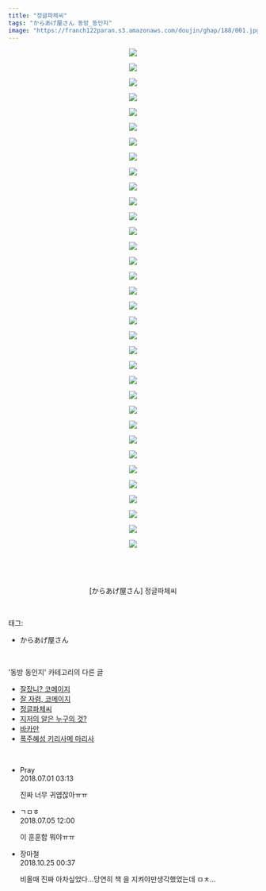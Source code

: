 ```yaml
---
title: "정글파체씨"
tags: "からあげ屋さん 동방_동인지"
image: "https://franch122paran.s3.amazonaws.com/doujin/ghap/188/001.jpg"
---
```

<div class="article">
<p style="text-align: center; clear: none; float: none;"><img src="{{ site.imgserver7 }}/ghap/188/001.jpg"/></p>
<p style="text-align: center; clear: none; float: none;"><img src="{{ site.imgserver7 }}/ghap/188/002.jpg"/></p>
<p style="text-align: center; clear: none; float: none;"><img src="{{ site.imgserver7 }}/ghap/188/003.jpg"/></p>
<p style="text-align: center; clear: none; float: none;"><img src="{{ site.imgserver7 }}/ghap/188/004.jpg"/></p>
<p style="text-align: center; clear: none; float: none;"><img src="{{ site.imgserver7 }}/ghap/188/005.jpg"/></p>
<p style="text-align: center; clear: none; float: none;"><img src="{{ site.imgserver7 }}/ghap/188/006.jpg"/></p>
<p style="text-align: center; clear: none; float: none;"><img src="{{ site.imgserver7 }}/ghap/188/007.jpg"/></p>
<p style="text-align: center; clear: none; float: none;"><img src="{{ site.imgserver7 }}/ghap/188/008.jpg"/></p>
<p style="text-align: center; clear: none; float: none;"><img src="{{ site.imgserver7 }}/ghap/188/009.jpg"/></p>
<p style="text-align: center; clear: none; float: none;"><img src="{{ site.imgserver7 }}/ghap/188/010.jpg"/></p>
<p style="text-align: center; clear: none; float: none;"><img src="{{ site.imgserver7 }}/ghap/188/011.jpg"/></p>
<p style="text-align: center; clear: none; float: none;"><img src="{{ site.imgserver7 }}/ghap/188/012.jpg"/></p>
<p style="text-align: center; clear: none; float: none;"><img src="{{ site.imgserver7 }}/ghap/188/013.jpg"/></p>
<p style="text-align: center; clear: none; float: none;"><img src="{{ site.imgserver7 }}/ghap/188/014.jpg"/></p>
<p style="text-align: center; clear: none; float: none;"><img src="{{ site.imgserver7 }}/ghap/188/015.jpg"/></p>
<p style="text-align: center; clear: none; float: none;"><img src="{{ site.imgserver7 }}/ghap/188/016.jpg"/></p>
<p style="text-align: center; clear: none; float: none;"><img src="{{ site.imgserver7 }}/ghap/188/017.jpg"/></p>
<p style="text-align: center; clear: none; float: none;"><img src="{{ site.imgserver7 }}/ghap/188/018.jpg"/></p>
<p style="text-align: center; clear: none; float: none;"><img src="{{ site.imgserver7 }}/ghap/188/019.jpg"/></p>
<p style="text-align: center; clear: none; float: none;"><img src="{{ site.imgserver7 }}/ghap/188/020.jpg"/></p>
<p style="text-align: center; clear: none; float: none;"><img src="{{ site.imgserver7 }}/ghap/188/021.jpg"/></p>
<p style="text-align: center; clear: none; float: none;"><img src="{{ site.imgserver7 }}/ghap/188/022.jpg"/></p>
<p style="text-align: center; clear: none; float: none;"><img src="{{ site.imgserver7 }}/ghap/188/023.jpg"/></p>
<p style="text-align: center; clear: none; float: none;"><img src="{{ site.imgserver7 }}/ghap/188/024.jpg"/></p>
<p style="text-align: center; clear: none; float: none;"><img src="{{ site.imgserver7 }}/ghap/188/025.jpg"/></p>
<p style="text-align: center; clear: none; float: none;"><img src="{{ site.imgserver7 }}/ghap/188/026.jpg"/></p>
<p style="text-align: center; clear: none; float: none;"><img src="{{ site.imgserver7 }}/ghap/188/027.jpg"/></p>
<p style="text-align: center; clear: none; float: none;"><img src="{{ site.imgserver7 }}/ghap/188/028.jpg"/></p>
<p style="text-align: center; clear: none; float: none;"><img src="{{ site.imgserver7 }}/ghap/188/029.jpg"/></p>
<p style="text-align: center; clear: none; float: none;"><img src="{{ site.imgserver7 }}/ghap/188/030.jpg"/></p>
<p style="text-align: center; clear: none; float: none;"><img src="{{ site.imgserver7 }}/ghap/188/031.jpg"/></p>
<p style="text-align: center; clear: none; float: none;"><img src="{{ site.imgserver7 }}/ghap/188/032.jpg"/></p>
<p style="text-align: center; clear: none; float: none;"><img src="{{ site.imgserver7 }}/ghap/188/033.jpg"/></p>
<p style="text-align: center; clear: none; float: none;"><img src="{{ site.imgserver7 }}/ghap/188/034.jpg"/></p>
<p><br/></p>
<p><br/></p>
<p style="text-align: center;">[からあげ屋さん] 정글파체씨<br/></p>
</div><br/>
<div class="tagTrail">
<p>태그: </p>
<ul>
<li>からあげ屋さん</li>
</ul>
</div><br/>
<div class="another">
<p>'동방 동인지' 카테고리의 다른 글</p>
<ul>
<li><a href="/ghap_190">잘잤니? 코메이지</a></li>
<li><a href="/ghap_189">잘 자렴, 코메이지</a></li>
<li><a href="/ghap_188">정글파체씨</a></li>
<li><a href="/ghap_187">지저의 알은 누구의 것?</a></li>
<li><a href="/ghap_186">바카만</a></li>
<li><a href="/ghap_185">폭주혜성 키리사메 마리사</a></li>
</ul>
</div><br/>
<div class="cb_module cb_fluid">
<div class="cb_wrt cb_profile">
<div class="comment">
<ul>
<li class="cb_thumb_off" id="comment15279146">
<div class="cb_comment_area">
<div class="cb_info_area">
<div class="cb_section">
<span class="cb_nick_name">Pray</span>
</div>
<div class="cb_section">
<span class="cb_date">2018.07.01 03:13 </span>
</div>
</div>
<div class="cb_dsc_comment">
<p class="cb_dsc">
											진짜 너무 귀엽잖아ㅠㅠ
										</p>
</div>
</div></li>
<li class="cb_thumb_off" id="comment15280941">
<div class="cb_comment_area">
<div class="cb_info_area">
<div class="cb_section">
<span class="cb_nick_name">ㄱㅁㅎ</span>
</div>
<div class="cb_section">
<span class="cb_date">2018.07.05 12:00 </span>
</div>
</div>
<div class="cb_dsc_comment">
<p class="cb_dsc">
											이 훈훈함 뭐야ㅠㅠ
										</p>
</div>
</div></li>
<li class="cb_thumb_off" id="comment15361713">
<div class="cb_comment_area">
<div class="cb_info_area">
<div class="cb_section">
<span class="cb_nick_name">장마철</span>
</div>
<div class="cb_section">
<span class="cb_date">2018.10.25 00:37 </span>
</div>
</div>
<div class="cb_dsc_comment">
<p class="cb_dsc">
											비올때 진짜 아차싶었다...당연히 책 을 지켜야만생각했었는데 ㅁㅊ...
										</p>
</div>
</div></li>
</ul>
</div>
</div><!-- commentList close -->
</div><br/>
